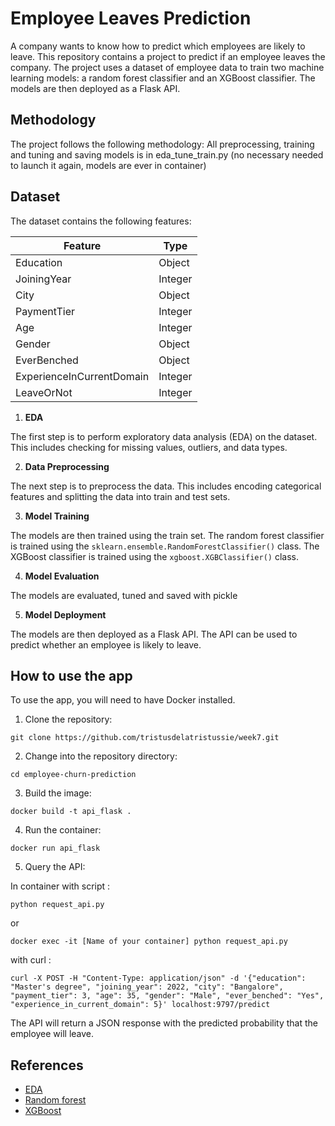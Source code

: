 # Employee Leaves Prediction

A company wants to know how to predict which employees are likely to leave. 
This repository contains a project to predict if an employee leaves the company. The project uses a dataset of employee data to train two machine learning models: a random forest classifier and an XGBoost classifier. The models are then deployed as a Flask API.

## Methodology

The project follows the following methodology:
All preprocessing, training and tuning and saving models is in eda_tune_train.py 
(no necessary needed to launch it again, models are ever in container)

## Dataset

The dataset contains the following features:

| Feature | Type |
|---|---|
| Education | Object |
| JoiningYear | Integer |
| City | Object |
| PaymentTier | Integer |
| Age | Integer |
| Gender | Object |
| EverBenched | Object |
| ExperienceInCurrentDomain | Integer |
| LeaveOrNot | Integer |

1. **EDA**

The first step is to perform exploratory data analysis (EDA) on the dataset. This includes checking for missing values, outliers, and data types.

2. **Data Preprocessing**

The next step is to preprocess the data. This includes encoding categorical features and splitting the data into train and test sets.

3. **Model Training**

The models are then trained using the train set. The random forest classifier is trained using the `sklearn.ensemble.RandomForestClassifier()` class. The XGBoost classifier is trained using the `xgboost.XGBClassifier()` class.

4. **Model Evaluation**

The models are evaluated, tuned and saved with pickle

5. **Model Deployment**

The models are then deployed as a Flask API. The API can be used to predict whether an employee is likely to leave.

## How to use the app

To use the app, you will need to have Docker installed.

1. Clone the repository:

```
git clone https://github.com/tristusdelatristussie/week7.git
```

2. Change into the repository directory:

```
cd employee-churn-prediction
```

3. Build the image:

```
docker build -t api_flask .
```

4. Run the container:

```
docker run api_flask
```

5. Query the API:

In container with script :
```
python request_api.py
```
or 

```
docker exec -it [Name of your container] python request_api.py
```

with curl : 

```
curl -X POST -H "Content-Type: application/json" -d '{"education": "Master's degree", "joining_year": 2022, "city": "Bangalore", "payment_tier": 3, "age": 35, "gender": "Male", "ever_benched": "Yes", "experience_in_current_domain": 5}' localhost:9797/predict
```

The API will return a JSON response with the predicted probability that the employee will leave.


## References

* [EDA](https://en.wikipedia.org/wiki/Exploratory_data_analysis)
* [Random forest](https://scikit-learn.org/stable/modules/generated/sklearn.ensemble.RandomForestClassifier.html)
* [XGBoost](https://xgboost.readthedocs.io/en/stable/)

